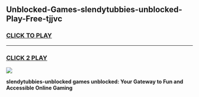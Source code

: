 
## Unblocked-Games-slendytubbies-unblocked-Play-Free-tjjvc
<h3>
<a href="https://premium76.site?title=slendytubbies-unblocked&ref=20M">CLICK TO PLAY</a></h3>
<hr>

<h3>
<a href="https://premium76.site?title=slendytubbies-unblocked&ref=20M">CLICK 2 PLAY</a>
  
</h3>

<a href="https://premium76.site?title=slendytubbies-unblocked&ref=19M"><img src="https://clearcache.store/games.png"></a>


**slendytubbies-unblocked games unblocked: Your Gateway to Fun and Accessible Online Gaming**

